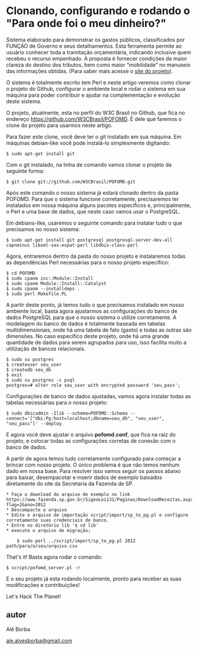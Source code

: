 Clonando, configurando e rodando o "Para onde foi o meu dinheiro?"
======================================================================

Sistema elaborado para demonstrar os gastos públicos, classificados por FUNÇÃO de Governo e seus detalhamentos. Esta ferramenta permite ao usuário conhecer toda a tramitação orçamentária, indicando inclusive quem recebeu o recurso empenhado. A proposta é fornecer condições de maior clareza do destino dos tributos, bem como maior “mobilidade” no manuseio das informações obtidas. (Para saber mais acesse o [site do projeto](http://www.paraondefoiomeudinheiro.com.br/sobre)).

O sistema é totalmente escrito tem Perl e neste artigo veremos como clonar o projeto do Github, configurar o ambiente local e rodar o sistema em sua máquina para poder contribuir e ajudar na complementação e evolução deste sistema.

O projeto, atualmente, esta no perfil do W3C Brasil no Github, que fica no endereço https://github.com/W3CBrasil/POFOMD. É dele que faremos o clone do projeto para usarmos neste artigo.

Para fazer este clone, você deve ter o git instalado em sua máquina. Em máquinas debian-like você pode instalá-lo simplesmente digitando:

    $ sudo apt-get install git

Com o git instalado, na linha de comando vamos clonar o projeto da seguinte forma:

    $ git clone git://github.com/W3CBrasil/POFOMD.git

Após este comando o nosso sistema já estará clonado dentro da pasta POFOMD. Para que o sistema funcione corretamente, precisaremos ter instalados em nossa máquina alguns pacotes específicos e, principalmente, o Perl e uma base de dados, que neste caso vamos usar o PostgreSQL.

Em debians-like, usaremos o seguinte comando para instalar tudo o que precisamos no nosso sistema:

    $ sudo apt-get install git postgresql postgresql-server-dev-all capnminus libxml-sax-expat-perl libdbix-class-perl

Agora, entraremos dentro da pasta do nosso projeto e instalaremos todas as dependências Perl necessárias para o nosso projeto específico:

    $ cd POFOMD
    $ sudo cpanm inc::Module::Install
    $ sudo cpanm Module::Install::Catalyst
    $ sudo cpanm --installdeps .
    $ sudo perl Makefile.PL

A partir deste ponto, já temos tudo o que precisamos instalado em nosso ambiente local, basta agora ajustarmos as configurações do banco de dados PostgreSQL para que o nosso sistema o utilize corretamente. A modelagem do banco de dados é totalmente baseada em tabelas multidimensionais, onde há uma tabela de fato (gasto) e todas as outras são dimensões. No caso específico deste projeto, onde há uma grande quantidade de dados para serem agrupados para uso, isso facilita muito a utilização de bancos relacionais.

    $ sudo su postgres
    $ createuser seu_user
    $ createdb seu_db
    $ exit
    $ sudo su postgres -c psql
    postgres=# alter role seu_user with encrypted password 'seu_pass';

Configurações de banco de dados ajustadas, vamos agora instalar todas as tabelas necessárias para o nosso projeto:

    $ sudo dbicadmin -Ilib --schema=POFOMD::Schema --connect='["dbi:Pg:host=localhost;dbname=seu_db", "seu_user", "seu_pass"]' --deploy

E agora você deve ajustar o arquivo **pofomd.conf**, que fica na raiz do projeto, e colocar todas as configurações corretas de conexão com o banco de dados.

A partir de agora temos tudo corretamente configurado para começar a brincar com nosso projeto. O único problema é que não temos nenhum dado em nossa base. Para resolver isso vamos seguir os passos abaixo para baixar, desempacotar e inserir dados de exemplo baixados diretamente do site da Secretaria da Fazenda de SP.

    * Faça o download do arquivo de exemplo no link https://www.fazenda.sp.gov.br/SigeoLei131/Paginas/DownloadReceitas.aspx?flag=2&ano=2012
    * Descompacte o arquivo
    * Edite o arquivo de importação script/import/sp_to_pg.pl e configure corretamente suas credenciais de banco.
    * Entre no diretório lib '$ cd lib'
    * execute o arquivo de migração;

        $ sudo perl ../script/import/sp_to_pg.pl 2012 path/para/o/seu/arquivo.csv

That's it! Basta agora rodar o comando:

    $ script/pofomd_server.pl -r

E o seu projeto já esta rodando localmente, pronto para receber as suas modificações e contribuições!


Let's Hack The Planet!


## autor

Alê Borba

<ale.alvesborba@gmail.com>